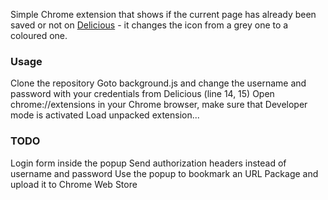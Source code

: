 Simple Chrome extension that shows if the current page has already been saved or not on [Delicious](http://delicious.com/) - it changes the icon from a grey one to a coloured one.

### Usage
Clone the repository
Goto background.js and change the username and password with your credentials from Delicious (line 14, 15)
Open chrome://extensions in your Chrome browser, make sure that Developer mode is activated
Load unpacked extension...

### TODO
Login form inside the popup
Send authorization headers instead of username and password
Use the popup to bookmark an URL
Package and upload it to Chrome Web Store